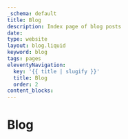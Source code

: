 ```yaml
---
_schema: default
title: Blog
description: Index page of blog posts
date:
type: website
layout: blog.liquid
keyword: blog
tags: pages
eleventyNavigation:
  key: '{{ title | slugify }}'
  title: Blog
  order: 2
content_blocks:
---
```

# Blog